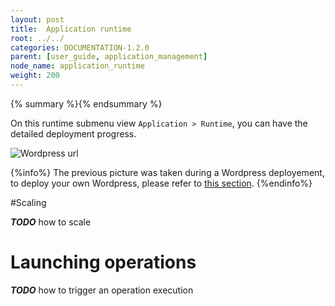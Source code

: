 ```yaml
---
layout: post
title:  Application runtime
root: ../../
categories: DOCUMENTATION-1.2.0
parent: [user_guide, application_management]
node_name: application_runtime
weight: 200
---
```


{% summary %}{% endsummary %}

On this runtime submenu view `Application > Runtime`, you can have the detailed deployment
progress.

![Wordpress url](../../images/user_guide/user_guide_topology_template_runtime.png)

{%info%}
The previous picture was taken during a Wordpress deployement, to deploy your own Wordpress, please refer to [this section](#/documentation/1.2.0/getting_started/getting_started.html).
{%endinfo%}

#Scaling

***TODO*** how to scale

# Launching operations
***TODO*** how to trigger an operation execution
